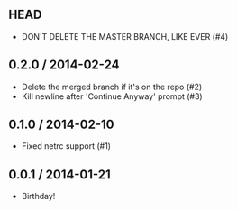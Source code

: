## HEAD

* DON'T DELETE THE MASTER BRANCH, LIKE EVER (#4)

## 0.2.0 / 2014-02-24

* Delete the merged branch if it's on the repo (#2)
* Kill newline after 'Continue Anyway' prompt (#3)

## 0.1.0 / 2014-02-10

* Fixed netrc support (#1)

## 0.0.1 / 2014-01-21

* Birthday!
